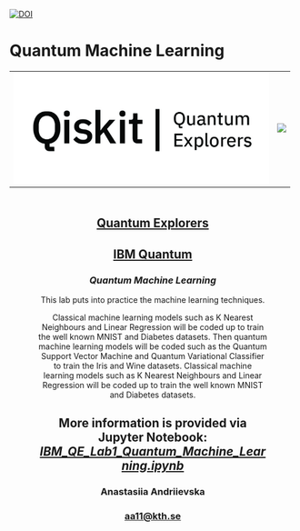 [![DOI](https://zenodo.org/badge/DOI/10.5281/zenodo.7497299.svg)](https://doi.org/10.5281/zenodo.7497299)

# Quantum Machine Learning

<table>
    <tr>
      <td>
      <img src='https://github.com/fomalhautn/quantum_ml/blob/main/qe_logo.jpg' width=450>
      </td>
      <td>
      <img src='https://newsroom.unl.edu/announce/files/file143411.jpg' width=310>
      </td>
     </tr>
</table>

<div style="text-align: center; margin: 50px">

<h2 style="text-align: center;"><a href="https://github.com/qiskit-community/quantum-explorers/">Quantum Explorers</a></h2>
<h2 style="text-align: center;"><a href="https://www.ibm.com/quantum">IBM Quantum</a></h2>
<h3><em>Quantum Machine Learning</em></h3>
<p>This lab puts into practice the machine learning techniques.
<p>Classical machine learning models such as K Nearest Neighbours and Linear Regression will be coded up to train the well known MNIST and Diabetes datasets. Then quantum machine learning models will be coded such as the Quantum Support Vector Machine and Quantum Variational Classifier to train the Iris and Wine datasets. Classical machine learning models such as K Nearest Neighbours and Linear Regression will be coded up to train the well known MNIST and Diabetes datasets.</p>


<h2>More information is provided via Jupyter Notebook: <a href="https://github.com/fomalhautn/quantum_ml/blob/main/IBM_QE_Lab1_Quantum_Machine_Learning.ipynb"><em>IBM_QE_Lab1_Quantum_Machine_Learning.ipynb</em></a></h2>

<h3>Anastasiia Andriievska</h3>

<h3><a href="mailto:aa11@kth.se">aa11@kth.se</a></h3>
</div>
